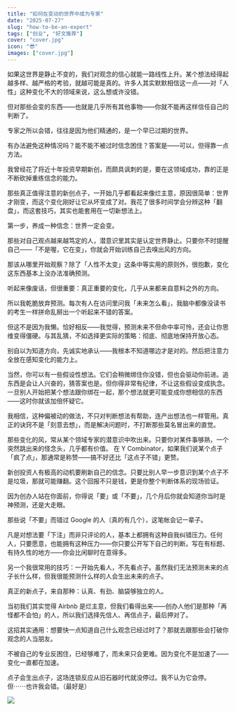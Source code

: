 ```yaml
---
title: "如何在变动的世界中成为专家"
date: "2025-07-27"
slug: "how-to-be-an-expert"
tags: ["创业", "好文推荐"]
cover: "cover.jpg"
icon: "😎"
images: ["cover.jpg"]
---
```

如果这世界是静止不变的，我们对观念的信心就能一路线性上升。某个想法经得起越多样、越严格的考验，就越可能是真的。许多人其实默默相信这一点——对「人性」这种变化不大的领域来说，这么想或许没错。



但对那些会变的东西——也就是几乎所有其他事物——你就不能再这样信任自己的判断了。



专家之所以会错，往往是因为他们精通的，是一个早已过期的世界。



有办法避免这种情况吗？能不能不被过时信念困住？答案是——可以，但得靠一点方法。



我曾经花了将近十年投资早期新创，而颇具讽刺的是，要在这领域成功，靠的正是不断砍掉重练信念的能力。



那些真正值得注意的新创点子，一开始几乎都看起来像烂主意，原因很简单：世界才刚变，而这个变化刚好让它从坏变成了对。我花了很多时间学会分辨这种「翻盘」，而这套技巧，其实也能套用在一切新想法上。



第一步，养成一种信念：世界一定会变。



那些对自己观点越来越笃定的人，潜意识里其实是认定世界静止。只要你不时提醒自己——「不是喔，它在变」，你就会开始训练自己去嗅出风的方向。



那该从哪里开始观察？除了「人性不太变」这条中等实用的原则外，很抱歉，变化这东西基本上没办法准确预测。



听起来像废话，但很重要：真正重要的变化，几乎从来都来自意料之外的方向。



所以我乾脆放弃预测。每次有人在访问里问我「未来怎么看」，我脑中都像没读书的考生一样拼命乱掰出一个听起来不错的答案。



但这不是因为我懒。恰好相反——我觉得，预测未来不但命中率可怜，还会让你思维变得僵硬。与其乱猜，不如选择更实际的策略：彻底、彻底地保持开放心态。



别自以为知道方向，先诚实地承认——我根本不知道哪边才是对的。然后把注意力全放在感知变化的能力上。



当然，你可以有一些假设性想法。它们会稍微绑住你没错，但也会驱动你前进。追东西是会让人兴奋的，猜答案也是。但你得非常有纪律，不让这些假设变成执念。
一旦别人开始把某个想法跟你绑在一起，那个想法就更可能变成你想相信的东西——这时你就该加倍怀疑它。



我相信，这种偏被动的做法，不只对判断想法有帮助，连产出想法也一样管用。真正的诀窍不是「刻意去想」，而是解决问题时，不打断那些莫名冒出来的直觉。



那些变化的风，常从某个领域专家的潜意识中吹出来。只要你对某件事够熟，一个突然跳出来的怪念头，几乎都有价值。
在 Y Combinator，如果我们说某个点子「疯了点」，那通常是称赞——搞不好还比「这点子不错」更赞。



新创投资人有极高的动机要刷新自己的信念。只要比别人早一步意识到某个点子不是垃圾，那就可能赚翻。这个回报不只是钱，更是你整个判断体系的现场验证。



因为创办人站在你面前，你得说「要」或「不要」，几个月后你就会知道你当时是神预测，还是大走眼。



那些说「不要」而错过 Google 的人（真的有几个），这笔帐会记一辈子。



凡是对想法要「下注」而非只评论的人，基本上都拥有这种自我纠错压力。任何人，只要愿意，也能拥有这种压力——你只要公开写下自己的判断。写在有标题、有持久性的地方——你会比闲聊时在意得多。



另一个我很常用的技巧：一开始先看人，不先看点子。虽然我们无法预测未来的点子长什么样，但我很能预测什么样的人会生出未来的点子。



真正的新点子，来自那种：认真、有劲、脑袋够独立的人。



当初我们其实觉得 Airbnb 是烂主意，但我们看得出来——创办人他们是那种「再怪都不会怕」的人，所以我们选择先信人、再信点子，最后押对了。



这招其实通用：想要快一点知道自己什么观念已经过时了？那就去跟那些会打破你观念的人当朋友。



不被自己的专业反困住，已经够难了，而未来只会更难。因为变化不是加速了——变化一直都在加速。



点子会生出点子，这场连锁反应从旧石器时代就没停过。我不认为它会停。
但⋯⋯也许我会错。（最好是）




![](https://prod-files-secure.s3.us-west-2.amazonaws.com/112d0858-5090-4d34-a606-b75eb8d65fd2/46476355-9cf3-4e99-9b7a-3531bc426380/1000202064.png?X-Amz-Algorithm=AWS4-HMAC-SHA256&X-Amz-Content-Sha256=UNSIGNED-PAYLOAD&X-Amz-Credential=ASIAZI2LB466S5YQXUJ5%2F20251031%2Fus-west-2%2Fs3%2Faws4_request&X-Amz-Date=20251031T181954Z&X-Amz-Expires=3600&X-Amz-Security-Token=IQoJb3JpZ2luX2VjEFEaCXVzLXdlc3QtMiJHMEUCIF5S%2FBXny3b9O2gIplFfFCoUbfMiY98Pijpydyee0I4hAiEAvBldoHJQMJFW0%2BkCXKvaO8TLmL6W5fI4MtHd%2Fe3d1E0q%2FwMIGhAAGgw2Mzc0MjMxODM4MDUiDGuL9VGTyQ0op3dVsSrcA0omXAxTtb86ppa7xeNCefxs5bLU%2BtK3bwSO1gLu6LIQ8TIseAt817tdJAUTADo2dT%2BV91CdPegUf83Axpc0kP78057DAHBDpxPWi3jHjVvAk9KICLpYHBR6WBkUp4LAG68ppVMr9iq%2BysO4QcqTGErUJjODbPmdSaEua0EPnn0ceteZgczhu%2F1YAe9Rx1LmHI0C42erTsphvlrcAIAOUvjYkWfoQNPO8u2bZlSE2LwO0bSdP%2Fh2uJ8ts6qmbZ0a%2FmxVRc5g%2BwjxgXQCKFS8051YluKB7FTev2JR4gRY5dT6mT6UUTP7Ooqzqy17b1yYbUjrY6VFRowLa6cYMOgCDui2udW0bMAQaesL6Cy2VTolOqGxN7Tx0QgYwbhfkZkr6%2FhAaA696q3H2v340LqPi80%2FZUYHCekvKIwzRDE57QmBOYHcmB5%2BlAmJQCfZmXzmGsLZYBFo%2B47QpEr49cOcQTUtmpn9I5UsNZZVlZuIiCHNhpB47lsCthhyz7Ey%2BRSVMNm9ecDfIciquo2H7bnjokpbyknVKTLlMIisLtP9IBXIOHycZ7M2RD0IvcvPkjOmxr0SIaD4cDm7bCK16O3LJeT8GGryF4wCMFBW85oRI2yKaaU1fcGYHeODFWukMI7ck8gGOqUB7wSAHiwRe1aT8lK5y3h0blj4yejQCIYZ4HBjkSQnpL6ZjasKo9T62oSOBkkWzmslIS05ixzVYCkkuu6j69Q6rswkJ3sWH84fNdaf%2FXPncTSc8RiWsF8I5YW5fjF1k3ZgLJrjLXnAhDcgN%2FXSHllYrckQV%2ByIz%2BvKbRi6NF1yCGWWg2B%2BcyepIskzti%2B1zbKzbhGLjTfZdHqb6ZtoOiymkcPkrVV0&X-Amz-Signature=e78b73cf9a00fda03538a8f7fcaf7cf1b5187ff54563ec180eb31d9dddbd4d1f&X-Amz-SignedHeaders=host&x-amz-checksum-mode=ENABLED&x-id=GetObject)

